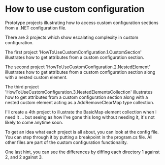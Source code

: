 How to use custom configuration
===============================

Prototype projects illustrating how to access custom configuration sections from a .NET configuration file.

There are 3 projects which show escalating complexity in custom configuration.

The first project 'HowToUseCustomConfiguration.1.CustomSection' illustrates how to get attributes from a custom configuration section.

The second project 'HowToUseCustomConfiguration.2.NestedElement' illustrates how to get attributes from a custom configuration section along with a nested custom element.

The third project 'HowToUseCustomConfiguration.3.NestedElementsCollection' illustrates how to get attributes from a custom configuration section along with a nested custom element acting as a AddRemoveClearMap type collection.

I'll create a 4th project to illustrate the BasicMap element collection when I need it ... but seeing as how I've gone this long without needing it, it's not likely to come anytime soon.

To get an idea what each project is all about, you can look at the config file.  You can step through it by putting a breakpoint in the program.cs file.  All other files are part of the custom configuration functionality.

One last hint, you can see the differences by diffing each directory 1 against 2, and 2 against 3.